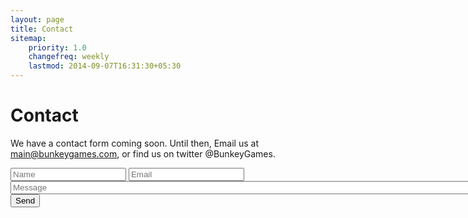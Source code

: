 ```yaml
---
layout: page
title: Contact
sitemap:
    priority: 1.0
    changefreq: weekly
    lastmod: 2014-09-07T16:31:30+05:30
---
```

# Contact

We have a contact form coming soon. Until then, Email us at main@bunkeygames.com, or find us on twitter @BunkeyGames.

<form action="//formspree.io/main@bunkeygames.com"
      method="POST">
    <input type="text" name="name" placeholder="Name">
	<input type="email" name="_replyto" placeholder="Email">
	<input type="text" message="message" placeholder="Message" size="350" width="48">
    <input type="submit" value="Send">
</form> 
